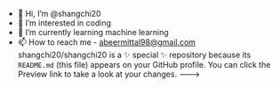 - 👋 Hi, I’m @shangchi20
- 👀 I’m interested in coding
- 🌱 I’m currently learning machine learning
- 📫 How to reach me - abeermittal98@gmail.com
shangchi20/shangchi20 is a ✨ special ✨ repository because its `README.md` (this file) appears on your GitHub profile.
You can click the Preview link to take a look at your changes.
--->
